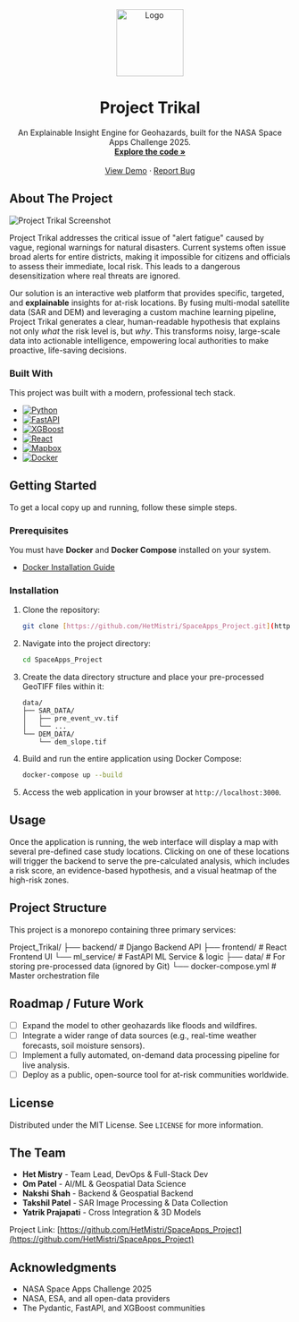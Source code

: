 <div align="center">
  <img src="path/to/your/logo.png" alt="Logo" width="120" height="120">
  <h1 align="center">Project Trikal</h1>
  <p align="center">
    An Explainable Insight Engine for Geohazards, built for the NASA Space Apps Challenge 2025.
    <br />
    <a href="https://github.com/HetMistri/SpaceApps_Project"><strong>Explore the code »</strong></a>
    <br />
    <br />
    <a href="[Link to your Demo PPT/PDF]">View Demo</a>
    ·
    <a href="https://github.com/HetMistri/SpaceApps_Project/issues">Report Bug</a>
  </p>
</div>

## About The Project

![Project Trikal Screenshot](path/to/your/best_ui_screenshot.png)

Project Trikal addresses the critical issue of "alert fatigue" caused by vague, regional warnings for natural disasters. Current systems often issue broad alerts for entire districts, making it impossible for citizens and officials to assess their immediate, local risk. This leads to a dangerous desensitization where real threats are ignored.

Our solution is an interactive web platform that provides specific, targeted, and **explainable** insights for at-risk locations. By fusing multi-modal satellite data (SAR and DEM) and leveraging a custom machine learning pipeline, Project Trikal generates a clear, human-readable hypothesis that explains not only *what* the risk level is, but *why*. This transforms noisy, large-scale data into actionable intelligence, empowering local authorities to make proactive, life-saving decisions.

### Built With

This project was built with a modern, professional tech stack.

* [![Python][Python-badge]][Python-url]
* [![FastAPI][FastAPI-badge]][FastAPI-url]
* [![XGBoost][XGBoost-badge]][XGBoost-url]
* [![React][React.js-badge]][React.js-url]
* [![Mapbox][Mapbox-badge]][Mapbox-url]
* [![Docker][Docker-badge]][Docker-url]

## Getting Started

To get a local copy up and running, follow these simple steps.

### Prerequisites

You must have **Docker** and **Docker Compose** installed on your system.
* [Docker Installation Guide](https://docs.docker.com/get-docker/)

### Installation

1.  Clone the repository:
    ```sh
    git clone [https://github.com/HetMistri/SpaceApps_Project.git](https://github.com/HetMistri/SpaceApps_Project.git)
    ```
2.  Navigate into the project directory:
    ```sh
    cd SpaceApps_Project
    ```
3.  Create the data directory structure and place your pre-processed GeoTIFF files within it:
    ```
    data/
    ├── SAR_DATA/
    │   ├── pre_event_vv.tif
    │   └── ...
    └── DEM_DATA/
        └── dem_slope.tif
    ```
4.  Build and run the entire application using Docker Compose:
    ```sh
    docker-compose up --build
    ```
5.  Access the web application in your browser at `http://localhost:3000`.

## Usage

Once the application is running, the web interface will display a map with several pre-defined case study locations. Clicking on one of these locations will trigger the backend to serve the pre-calculated analysis, which includes a risk score, an evidence-based hypothesis, and a visual heatmap of the high-risk zones.

## Project Structure

This project is a monorepo containing three primary services:

Project_Trikal/
├── backend/          # Django Backend API
├── frontend/         # React Frontend UI
└── ml_service/       # FastAPI ML Service & logic
├── data/             # For storing pre-processed data (ignored by Git)
└── docker-compose.yml  # Master orchestration file

## Roadmap / Future Work

- [ ] Expand the model to other geohazards like floods and wildfires.
- [ ] Integrate a wider range of data sources (e.g., real-time weather forecasts, soil moisture sensors).
- [ ] Implement a fully automated, on-demand data processing pipeline for live analysis.
- [ ] Deploy as a public, open-source tool for at-risk communities worldwide.

## License

Distributed under the MIT License. See `LICENSE` for more information.

## The Team

* **Het Mistry** - Team Lead, DevOps & Full-Stack Dev
* **Om Patel** - AI/ML & Geospatial Data Science
* **Nakshi Shah** - Backend & Geospatial Backend
* **Takshil Patel** - SAR Image Processing & Data Collection
* **Yatrik Prajapati** - Cross Integration & 3D Models

Project Link: [https://github.com/HetMistri/SpaceApps_Project](https://github.com/HetMistri/SpaceApps_Project)

## Acknowledgments
* NASA Space Apps Challenge 2025
* NASA, ESA, and all open-data providers
* The Pydantic, FastAPI, and XGBoost communities

[Python-badge]: https://img.shields.io/badge/Python-3776AB?style=for-the-badge&logo=python&logoColor=white
[Python-url]: https://www.python.org/
[FastAPI-badge]: https://img.shields.io/badge/FastAPI-009688?style=for-the-badge&logo=fastapi&logoColor=white
[FastAPI-url]: https://fastapi.tiangolo.com/
[XGBoost-badge]: https://img.shields.io/badge/XGBoost-006600?style=for-the-badge&logo=xgboost&logoColor=white
[XGBoost-url]: https://xgboost.ai/
[React.js-badge]: https://img.shields.io/badge/React-20232A?style=for-the-badge&logo=react&logoColor=61DAFB
[React.js-url]: https://reactjs.org/
[Mapbox-badge]: https://img.shields.io/badge/Mapbox-000000?style=for-the-badge&logo=mapbox&logoColor=white
[Mapbox-url]: https://www.mapbox.com/
[Docker-badge]: https://img.shields.io/badge/Docker-2496ED?style=for-the-badge&logo=docker&logoColor=white
[Docker-url]: https://www.docker.com/
